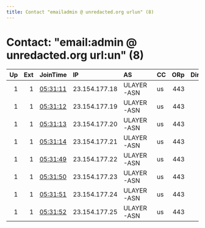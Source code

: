 ```yaml
---
title: Contact "emailadmin @ unredacted.org urlun" (8)
---
```


# Contact: "email:admin @ unredacted.org url:un" (8)

|   Up |   Ext | JoinTime                                                                                              | IP            | AS         | CC   |   ORp |   Dirp | OS    | Version   | Nickname            |   eFamMembers |
|-----:|------:|:------------------------------------------------------------------------------------------------------|:--------------|:-----------|:-----|------:|-------:|:------|:----------|:--------------------|--------------:|
|    1 |     1 | [05:31:11](https://nusenu.github.io/OrNetStats/w/relay/CCC3E229B4D7DD74BB40699B88615423D0F22DCA.html) | 23.154.177.18 | ULAYER-ASN | us   |   443 |      0 | Linux | 0.4.7.12  | UnredactedBasil     |            24 |
|    1 |     1 | [05:31:12](https://nusenu.github.io/OrNetStats/w/relay/6AFAFF466F7BF61C6496D2E05AECD6B0E4DE1EB7.html) | 23.154.177.19 | ULAYER-ASN | us   |   443 |      0 | Linux | 0.4.7.12  | UnredactedChonk     |            24 |
|    1 |     1 | [05:31:13](https://nusenu.github.io/OrNetStats/w/relay/4ADBFC93551B53941164A397711257F88106774D.html) | 23.154.177.20 | ULAYER-ASN | us   |   443 |      0 | Linux | 0.4.7.12  | UnredactedLoki      |            24 |
|    1 |     1 | [05:31:14](https://nusenu.github.io/OrNetStats/w/relay/5DF0231A91D888A500FBED2294E1D10522B11776.html) | 23.154.177.21 | ULAYER-ASN | us   |   443 |      0 | Linux | 0.4.7.12  | UnredactedIran      |            24 |
|    1 |     1 | [05:31:49](https://nusenu.github.io/OrNetStats/w/relay/821921A4F18B2E152153C8138E6989FA48745180.html) | 23.154.177.22 | ULAYER-ASN | us   |   443 |      0 | Linux | 0.4.7.12  | UnredactedLille     |            24 |
|    1 |     1 | [05:31:50](https://nusenu.github.io/OrNetStats/w/relay/7AC25DC9E4606154DE38305BDC5A40BCBCB6D04A.html) | 23.154.177.23 | ULAYER-ASN | us   |   443 |      0 | Linux | 0.4.7.12  | UnredactedBB        |            24 |
|    1 |     1 | [05:31:51](https://nusenu.github.io/OrNetStats/w/relay/16A8740ECC9785A650876F26A97425C6D8912625.html) | 23.154.177.24 | ULAYER-ASN | us   |   443 |      0 | Linux | 0.4.7.12  | UnredactedLibra     |            24 |
|    1 |     1 | [05:31:52](https://nusenu.github.io/OrNetStats/w/relay/1938F805DEA65F2F351134465BF5D5F3815E5235.html) | 23.154.177.25 | ULAYER-ASN | us   |   443 |      0 | Linux | 0.4.7.12  | UnredactedCapricorn |            24 |
